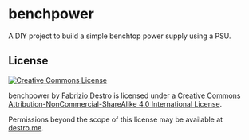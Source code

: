 # benchpower
A DIY project to build a simple benchtop power supply using a PSU.

## License

[![Creative Commons License](https://i.creativecommons.org/l/by-nc-sa/4.0/88x31.png)](http://creativecommons.org/licenses/by-nc-sa/4.0/)

<span xmlns:dct="http://purl.org/dc/terms/" property="dct:title">benchpower</span> by <a xmlns:cc="http://creativecommons.org/ns#" href="destro.me" property="cc:attributionName" rel="cc:attributionURL">Fabrizio Destro</a> is licensed under a <a rel="license" href="http://creativecommons.org/licenses/by-nc-sa/4.0/">Creative Commons Attribution-NonCommercial-ShareAlike 4.0 International License</a>.

Permissions beyond the scope of this license may be available at <a xmlns:cc="http://creativecommons.org/ns#" href="destro.me" rel="cc:morePermissions">destro.me</a>.
